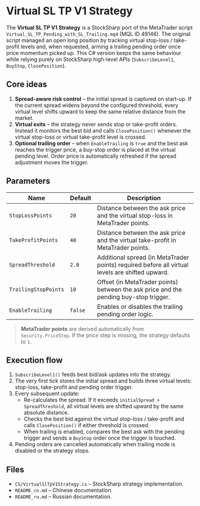 # Virtual SL TP V1 Strategy

The **Virtual SL TP V1 Strategy** is a StockSharp port of the MetaTrader script `Virtual_SL_TP_Pending_with_SL_Trailing.mq4` (MQL ID 49146). The original script managed an open long position by tracking virtual stop-loss / take-profit levels and, when requested, arming a trailing pending order once price momentum picked up. This C# version keeps the same behaviour while relying purely on StockSharp high-level APIs (`SubscribeLevel1`, `BuyStop`, `ClosePosition`).

## Core ideas

1. **Spread-aware risk control** – the initial spread is captured on start-up. If the current spread widens beyond the configured threshold, every virtual level shifts upward to keep the same relative distance from the market.
2. **Virtual exits** – the strategy never sends stop or take-profit orders. Instead it monitors the best bid and calls `ClosePosition()` whenever the virtual stop-loss or virtual take-profit level is crossed.
3. **Optional trailing order** – when `EnableTrailing` is `true` and the best ask reaches the trigger price, a buy-stop order is placed at the virtual pending level. Order price is automatically refreshed if the spread adjustment moves the trigger.

## Parameters

| Name | Default | Description |
| ---- | ------- | ----------- |
| `StopLossPoints` | `20` | Distance between the ask price and the virtual stop-loss in MetaTrader points. |
| `TakeProfitPoints` | `40` | Distance between the ask price and the virtual take-profit in MetaTrader points. |
| `SpreadThreshold` | `2.0` | Additional spread (in MetaTrader points) required before all virtual levels are shifted upward. |
| `TrailingStopPoints` | `10` | Offset (in MetaTrader points) between the ask price and the pending buy-stop trigger. |
| `EnableTrailing` | `false` | Enables or disables the trailing pending order logic. |

> **MetaTrader points** are derived automatically from `Security.PriceStep`. If the price step is missing, the strategy defaults to `1`.

## Execution flow

1. `SubscribeLevel1()` feeds best bid/ask updates into the strategy.
2. The very first tick stores the initial spread and builds three virtual levels: stop-loss, take-profit and pending order trigger.
3. Every subsequent update:
   - Re-calculates the spread. If it exceeds `initialSpread + SpreadThreshold`, all virtual levels are shifted upward by the same absolute distance.
   - Checks the best bid against the virtual stop-loss / take-profit and calls `ClosePosition()` if either threshold is crossed.
   - When trailing is enabled, compares the best ask with the pending trigger and sends a `BuyStop` order once the trigger is touched.
4. Pending orders are cancelled automatically when trailing mode is disabled or the strategy stops.

## Files

- `CS/VirtualSlTpV1Strategy.cs` – StockSharp strategy implementation.
- `README_cn.md` – Chinese documentation.
- `README_ru.md` – Russian documentation.
